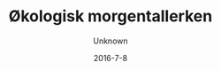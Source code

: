---
title: 'Økologisk morgentallerken'
description: 'Friskbagt fuldkornsbolle, smør, ost, hjemmelavet humus, græsk yoghurt med hjemmelavet honningristet mysli, frisk frugt og blødkogt æg'
image: 8b7539ae98cb44aa0cbe099fd4f14ab36642b596
price: '65'
size: '1'
color: '#ffffff'
category: breakfast
tags: Morgenmad
meta:
    id: 907a5832df61e6a22e34f92caa70da87b2a564c6
    parentId: f20f57fa9c3d8bff0902cfb33f350091a3a48d51
    language: da
date: '2016-7-8'
author: Unknown
---